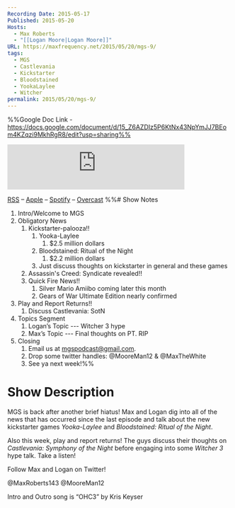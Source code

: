 ```yaml
---
Recording Date: 2015-05-17
Published: 2015-05-20
Hosts:
  - Max Roberts
  - "[[Logan Moore|Logan Moore]]"
URL: https://maxfrequency.net/2015/05/20/mgs-9/
tags:
  - MGS
  - Castlevania
  - Kickstarter
  - Bloodstained
  - YookaLaylee
  - Witcher
permalink: 2015/05/20/mgs-9/
---
```

%%Google Doc Link - https://docs.google.com/document/d/15_Z6AZDIz5P6KtNx43NpYmJJ7BEom4KZqzi9MkhRgR8/edit?usp=sharing%%

<iframe src="https://podcasters.spotify.com/pod/show/millennialgamingspeak/embed/episodes/Episode-9-Castlevania-and-Kickstarter-e1adhrr/a-a6ts43a" height="102px" width="400px" frameborder="0" scrolling="no"></iframe>

[RSS](https://anchor.fm/s/74aa3858/podcast/rss) – [Apple](https://podcasts.apple.com/us/podcast/episode-3-gdc-wrap-up/id1000915981?i=1000542222515) – [Spotify](https://open.spotify.com/episode/7wePXT4Bt22LWifVLx3n8y) – [Overcast](https://overcast.fm/+EtIgeWxEU)
%%# Show Notes

1. Intro/Welcome to MGS
2. Obligatory News
	1. Kickstarter-palooza!!
		1. Yooka-Laylee
			1. $2.5 million dollars
		2. Bloodstained: Ritual of the Night
			1. $2.2 million dollars
		3. Just discuss thoughts on kickstarter in general and these games
	2. Assassin's Creed: Syndicate revealed!!
	3. Quick Fire News!!
		1. Silver Mario Amiibo coming later this month
		2. Gears of War Ultimate Edition nearly confirmed
3. Play and Report Returns!!
	1. Discuss Castlevania: SotN
4. Topics Segment
	1. Logan’s Topic --- Witcher 3 hype
	2. Max’s Topic --- Final thoughts on PT. RIP
5. Closing
	1. Email us at mgspodcast@gmail.com. 
	2. Drop some twitter handles: @MooreMan12 & @MaxTheWhite
	3. See ya next week!%%

# Show Description

MGS is back after another brief hiatus! Max and Logan dig into all of the news that has occurred since the last episode and talk about the new kickstarter games *Yooka-Laylee* and *Bloodstained: Ritual of the Night*.

Also this week, play and report returns! The guys discuss their thoughts on *Castlevania: Symphony of the Night* before engaging into some *Witcher 3* hype talk. Take a listen!

Follow Max and Logan on Twitter!

@MaxRoberts143
@MooreMan12

Intro and Outro song is “OHC3” by Kris Keyser